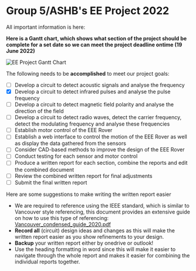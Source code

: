 # Group 5/ASHB's EE Project 2022 

All important information is here:

**Here is a Gantt chart, which shows what section of the project should be complete for a set date so we can meet the project deadline ontime (19 June 2022)**

![EE Project Gantt Chart](https://user-images.githubusercontent.com/106095203/170874786-cc7f64eb-d050-46ae-aa13-25eecf843db8.png)

The following needs to be **accomplished** to meet our project goals:
- [ ] Develop a circuit to detect acoustic signals and analyse the frequency
- [x] Develop a circuit to detect infrared pulses and analyse the pulse frequency
- [ ] Develop a circuit to detect magnetic field polarity and analyse the direction of the field
- [ ] Develop a circuit to detect radio waves, detect the carrier frequency, detect the modulating frequency and analyse these frequencies
- [ ] Establish motor control of the EEE Rover
- [ ] Establish a web interface to control the motion of the EEE Rover as well as display the data gathered from the sensors
- [ ] Consider CAD-based methods to improve the design of the EEE Rover
- [ ] Conduct testing for each sensor and motor control
- [ ] Produce a written report for each section, combine the reports and edit the combined document
- [ ] Review the combined written report for final adjustments
- [ ] Submit the final written report

Here are some suggestions to make writing the written report easier
- We are required to reference using the IEEE standard, which is similar to Vancouver style referencing, this document provides an extensive guide on how to use this type of referencing: [Vancouver_condensed_guide_2020.pdf](https://github.com/shekratul10/EEProject/files/8809458/Vancouver_condensed_guide_2020.pdf)
- **Record all** (circuit) design ideas and changes as this will make the written report easier as you show refinements to your design.
- **Backup** your written report either by onedrive or outlook!
- Use the heading formatting in word since this will make it easier to navigate through the whole report and makes it easier for combining the individual reports together.
